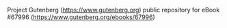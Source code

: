 Project Gutenberg (https://www.gutenberg.org) public repository for
eBook #67996 (https://www.gutenberg.org/ebooks/67996)
